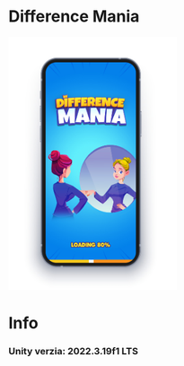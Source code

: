 # Difference Mania
<img src="https://github.com/MatusValko/DifferenceMania/blob/main/Assets/GitImage/02.Difference%20mania%20loading%20v2.jpg" width="300">

# Info
### Unity verzia: 2022.3.19f1 LTS 


